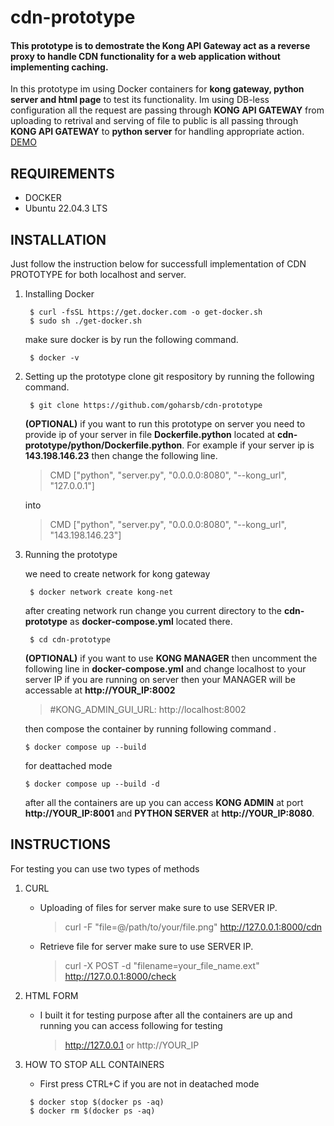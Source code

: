 # cdn-prototype
#### This prototype is to demostrate the Kong API Gateway act as a reverse proxy to handle CDN functionality for a web application without implementing caching.

In this prototype im using Docker containers for **kong gateway, python server and html page** to test its functionality. Im using DB-less configuration all the request are passing through **KONG API GATEWAY**
from uploading to retrival and serving of file to public is all passing through **KONG API GATEWAY** to **python server** for handling appropriate action.
[DEMO](http://143.198.146.23)

## REQUIREMENTS
* DOCKER
* Ubuntu 22.04.3 LTS

## INSTALLATION
Just follow the instruction below for successfull implementation of CDN PROTOTYPE for both localhost and server.
1. Installing Docker
    ```shell
     $ curl -fsSL https://get.docker.com -o get-docker.sh
     $ sudo sh ./get-docker.sh
    ```
    make sure docker is by run the following command.
    ```shell
     $ docker -v
    ```
2. Setting up the prototype
    clone git respository by running the following command.
    ```shell
     $ git clone https://github.com/goharsb/cdn-prototype
    ```
    **(OPTIONAL)** if you want to run this prototype on server you need to provide ip of your server in file **Dockerfile.python** located at **cdn-prototype/python/Dockerfile.python**. For example if your server ip is **143.198.146.23** then change the following line.
        
    > CMD ["python", "server.py", "0.0.0.0:8080", "--kong_url", "127.0.0.1"]
    
    into   
    
    > CMD ["python", "server.py", "0.0.0.0:8080", "--kong_url", "143.198.146.23"]
    
3. Running the prototype

   we need to create network for kong gateway
    ```shell
     $ docker network create kong-net
    ```
    after creating network run change you current directory to the **cdn-prototype** as **docker-compose.yml** located there.
    ```shell
     $ cd cdn-prototype
    ```

    **(OPTIONAL)** if you want to use **KONG MANAGER** then uncomment the following line in **docker-compose.yml** and change localhost to your server IP if you are running on server then your MANAGER will be accessable at **http://YOUR_IP:8002**
    > #KONG_ADMIN_GUI_URL: http://localhost:8002
    
    then compose the container by running following command .
    ```shell
    $ docker compose up --build
    ```
    for deattached mode
    ```shell
    $ docker compose up --build -d
    ```  	
    after all the containers are up you can access **KONG ADMIN** at port **http://YOUR_IP:8001** and **PYTHON SERVER** at **http://YOUR_IP:8080**.

## INSTRUCTIONS
For testing you can use two types of methods
1. CURL
    * Uploading of files for server make sure to use SERVER IP.
      
      > curl -F "file=@/path/to/your/file.png" http://127.0.0.1:8000/cdn

    * Retrieve file for server make sure to use SERVER IP.
      
      > curl -X POST -d "filename=your_file_name.ext" http://127.0.0.1:8000/check
      
2. HTML FORM
    * I built it for testing purpose after all the containers are up and running you can access following for testing

      > http://127.0.0.1 or http://YOUR_IP

3. HOW TO STOP ALL CONTAINERS
     * First press CTRL+C if you are not in deatached mode
      ```shell
       $ docker stop $(docker ps -aq)
       $ docker rm $(docker ps -aq)
      ```


